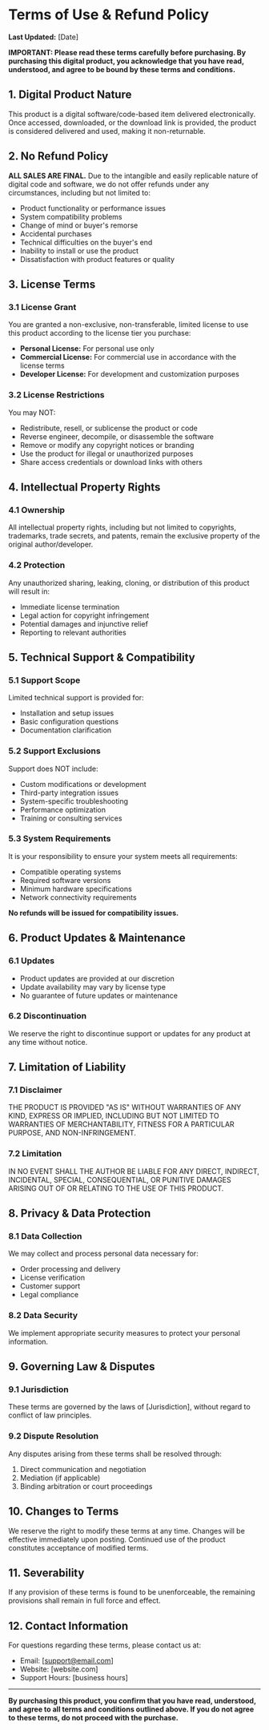 # Terms of Use & Refund Policy

**Last Updated:** [Date]

**IMPORTANT: Please read these terms carefully before purchasing. By purchasing this digital product, you acknowledge that you have read, understood, and agree to be bound by these terms and conditions.**

## 1. Digital Product Nature

This product is a digital software/code-based item delivered electronically. Once accessed, downloaded, or the download link is provided, the product is considered delivered and used, making it non-returnable.

## 2. No Refund Policy

**ALL SALES ARE FINAL.** Due to the intangible and easily replicable nature of digital code and software, we do not offer refunds under any circumstances, including but not limited to:

- Product functionality or performance issues
- System compatibility problems
- Change of mind or buyer's remorse
- Accidental purchases
- Technical difficulties on the buyer's end
- Inability to install or use the product
- Dissatisfaction with product features or quality

## 3. License Terms

### 3.1 License Grant
You are granted a non-exclusive, non-transferable, limited license to use this product according to the license tier you purchase:

- **Personal License:** For personal use only
- **Commercial License:** For commercial use in accordance with the license terms
- **Developer License:** For development and customization purposes

### 3.2 License Restrictions
You may NOT:
- Redistribute, resell, or sublicense the product or code
- Reverse engineer, decompile, or disassemble the software
- Remove or modify any copyright notices or branding
- Use the product for illegal or unauthorized purposes
- Share access credentials or download links with others

## 4. Intellectual Property Rights

### 4.1 Ownership
All intellectual property rights, including but not limited to copyrights, trademarks, trade secrets, and patents, remain the exclusive property of the original author/developer.

### 4.2 Protection
Any unauthorized sharing, leaking, cloning, or distribution of this product will result in:
- Immediate license termination
- Legal action for copyright infringement
- Potential damages and injunctive relief
- Reporting to relevant authorities

## 5. Technical Support & Compatibility

### 5.1 Support Scope
Limited technical support is provided for:
- Installation and setup issues
- Basic configuration questions
- Documentation clarification

### 5.2 Support Exclusions
Support does NOT include:
- Custom modifications or development
- Third-party integration issues
- System-specific troubleshooting
- Performance optimization
- Training or consulting services

### 5.3 System Requirements
It is your responsibility to ensure your system meets all requirements:
- Compatible operating systems
- Required software versions
- Minimum hardware specifications
- Network connectivity requirements

**No refunds will be issued for compatibility issues.**

## 6. Product Updates & Maintenance

### 6.1 Updates
- Product updates are provided at our discretion
- Update availability may vary by license type
- No guarantee of future updates or maintenance

### 6.2 Discontinuation
We reserve the right to discontinue support or updates for any product at any time without notice.

## 7. Limitation of Liability

### 7.1 Disclaimer
THE PRODUCT IS PROVIDED "AS IS" WITHOUT WARRANTIES OF ANY KIND, EXPRESS OR IMPLIED, INCLUDING BUT NOT LIMITED TO WARRANTIES OF MERCHANTABILITY, FITNESS FOR A PARTICULAR PURPOSE, AND NON-INFRINGEMENT.

### 7.2 Limitation
IN NO EVENT SHALL THE AUTHOR BE LIABLE FOR ANY DIRECT, INDIRECT, INCIDENTAL, SPECIAL, CONSEQUENTIAL, OR PUNITIVE DAMAGES ARISING OUT OF OR RELATING TO THE USE OF THIS PRODUCT.

## 8. Privacy & Data Protection

### 8.1 Data Collection
We may collect and process personal data necessary for:
- Order processing and delivery
- License verification
- Customer support
- Legal compliance

### 8.2 Data Security
We implement appropriate security measures to protect your personal information.

## 9. Governing Law & Disputes

### 9.1 Jurisdiction
These terms are governed by the laws of [Jurisdiction], without regard to conflict of law principles.

### 9.2 Dispute Resolution
Any disputes arising from these terms shall be resolved through:
1. Direct communication and negotiation
2. Mediation (if applicable)
3. Binding arbitration or court proceedings

## 10. Changes to Terms

We reserve the right to modify these terms at any time. Changes will be effective immediately upon posting. Continued use of the product constitutes acceptance of modified terms.

## 11. Severability

If any provision of these terms is found to be unenforceable, the remaining provisions shall remain in full force and effect.

## 12. Contact Information

For questions regarding these terms, please contact us at:
- Email: [support@email.com]
- Website: [website.com]
- Support Hours: [business hours]

---

**By purchasing this product, you confirm that you have read, understood, and agree to all terms and conditions outlined above. If you do not agree to these terms, do not proceed with the purchase.**
